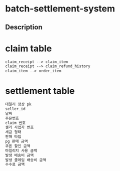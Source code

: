 # batch-settlement-system

## Description

# claim table
```markdown
claim_receipt --> claim_item
claim_receipt --> claim_refund_history
claim_item --> order_item
```

# settlement table
```markdown
데일리 정상 pk
seller_id
날짜
주문번호
claim 번호
셀러 사업자 번호
세금 형태
판매 타입
pg 판매 금액
쿠폰 할인 금액
마일리지 사용 금액
발생 배송비 금액
발생 클레임 배송비 금액
수수료 금액
```
